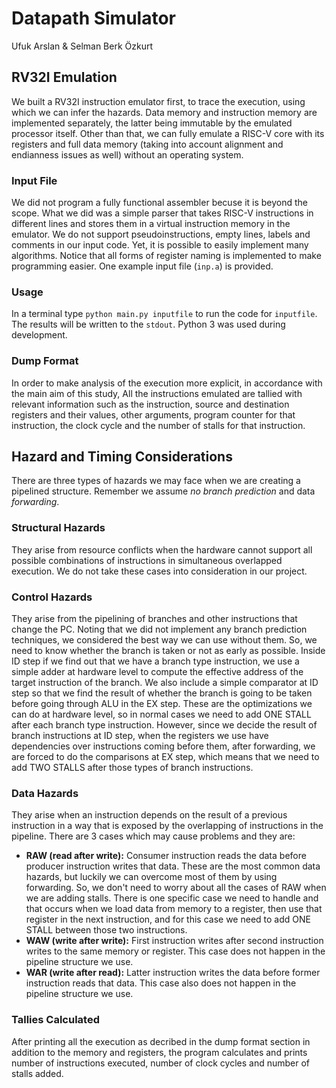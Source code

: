 # Datapath Simulator
Ufuk Arslan & Selman Berk Özkurt

## RV32I Emulation
We built a RV32I instruction emulator first, to trace the execution, using which we can infer the hazards. Data memory and instruction memory are implemented separately, the latter being immutable by the emulated processor itself. Other than that, we can fully emulate a RISC-V core with its registers and full data memory (taking into account alignment and endianness issues as well) without an operating system.

### Input File
We did not program a fully functional assembler becuse it is beyond the scope. What we did was a simple parser that takes RISC-V instructions in different lines and stores them in a virtual instruction memory in the emulator. We do not support pseudoinstructions, empty lines, labels and comments in our input code. Yet, it is possible to easily implement many algorithms. Notice that all forms of register naming is implemented to make programming easier. One example input file (`inp.a`) is provided.

### Usage
In a terminal type `python main.py inputfile` to run the code for `inputfile`. The results will be written to the `stdout`. Python 3 was used during development. 

### Dump Format
In order to make analysis of the execution more explicit, in accordance with the main aim of this study, All the instructions emulated are tallied with relevant information such as the instruction, source and destination registers and their values, other arguments, program counter for that instruction, the clock cycle and the number of stalls for that instruction.

## Hazard and Timing Considerations
There are three types of hazards we may face when we are creating a pipelined structure. Remember we assume *no branch prediction* and data *forwarding*.

### Structural Hazards
They arise from resource conflicts when the hardware cannot support all possible combinations of instructions in simultaneous overlapped execution. We do not take these cases into consideration in our project.

### Control Hazards
They arise from the pipelining of branches and other instructions that change the PC. Noting that we did not implement any branch prediction techniques, we considered the best way we can use without them. So, we need to know whether the branch is taken or not as early as possible. Inside ID step if we find out that we have a branch type instruction, we use a simple adder at hardware level to compute the effective address of the target instruction of the branch. We also include a simple comparator at ID step so that we find the result of whether the branch is going to be taken before going through ALU in the EX step. These are the optimizations we can do at hardware level, so in normal cases we need to add ONE STALL after each branch type instruction. However, since we decide the result of branch instructions at ID step, when the registers we use have dependencies over instructions coming before them, after forwarding, we are forced to do the comparisons at EX step, which means that we need to add TWO STALLS after those types of branch instructions.

### Data Hazards
They arise when an instruction depends on the result of a previous instruction in a way that is exposed by the overlapping of instructions in the pipeline. There are 3 cases which may cause problems and they are: 

* **RAW (read after write):** Consumer instruction reads the data before producer instruction writes that data. These are the most common data hazards, but luckily we can overcome most of them by using forwarding. So, we don't need to worry about all the cases of RAW when we are adding stalls. There is one specific case we need to handle and that occurs when we load data from memory to a register, then use that register in the next instruction, and for this case we need to add ONE STALL between those two instructions.
* **WAW (write after write):** First instruction writes after second instruction writes to the same memory or register. This case does not happen in the pipeline structure we use.
* **WAR (write after read):** Latter instruction writes the data before former instruction reads that data. This case also does not happen in the pipeline structure we use.

### Tallies Calculated
After printing all the execution as decribed in the dump format section in addition to the memory and registers, the program calculates and prints number of instructions executed, number of clock cycles and number of stalls added.
